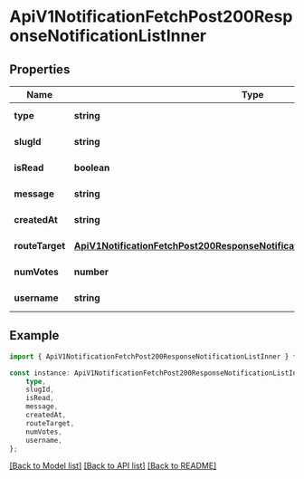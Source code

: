 # ApiV1NotificationFetchPost200ResponseNotificationListInner


## Properties

Name | Type | Description | Notes
------------ | ------------- | ------------- | -------------
**type** | **string** |  | [default to undefined]
**slugId** | **string** |  | [default to undefined]
**isRead** | **boolean** |  | [default to undefined]
**message** | **string** |  | [default to undefined]
**createdAt** | **string** |  | [default to undefined]
**routeTarget** | [**ApiV1NotificationFetchPost200ResponseNotificationListInnerAnyOfRouteTarget**](ApiV1NotificationFetchPost200ResponseNotificationListInnerAnyOfRouteTarget.md) |  | [default to undefined]
**numVotes** | **number** |  | [default to undefined]
**username** | **string** |  | [default to undefined]

## Example

```typescript
import { ApiV1NotificationFetchPost200ResponseNotificationListInner } from './api';

const instance: ApiV1NotificationFetchPost200ResponseNotificationListInner = {
    type,
    slugId,
    isRead,
    message,
    createdAt,
    routeTarget,
    numVotes,
    username,
};
```

[[Back to Model list]](../README.md#documentation-for-models) [[Back to API list]](../README.md#documentation-for-api-endpoints) [[Back to README]](../README.md)
